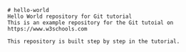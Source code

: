	# hello-world
	Hello World repository for Git tutorial
	This is an example repository for the Git tutoial on
	https://www.w3schools.com

	This repository is built step by step in the tutorial. 
